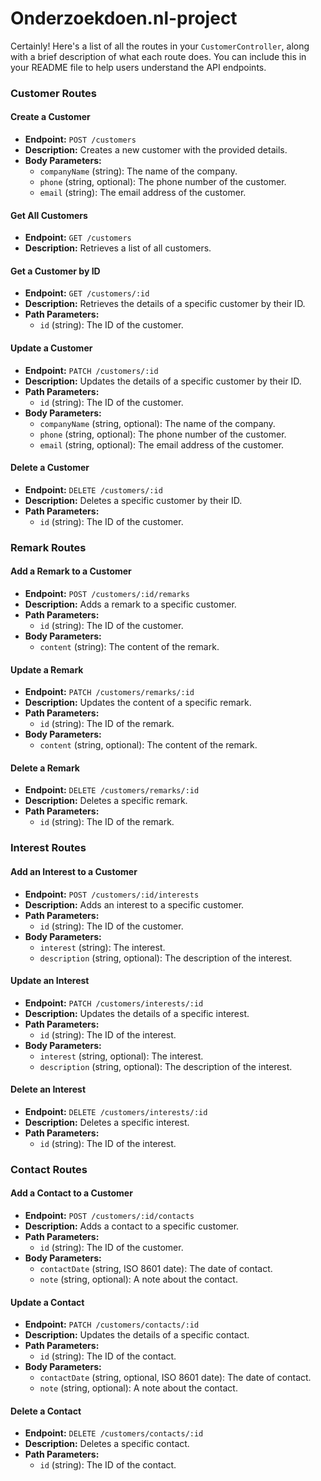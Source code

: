 # Onderzoekdoen.nl-project

Certainly! Here's a list of all the routes in your `CustomerController`, along
with a brief description of what each route does. You can include this in your
README file to help users understand the API endpoints.

### Customer Routes

#### Create a Customer

-   **Endpoint:** `POST /customers`
-   **Description:** Creates a new customer with the provided details.
-   **Body Parameters:**
    -   `companyName` (string): The name of the company.
    -   `phone` (string, optional): The phone number of the customer.
    -   `email` (string): The email address of the customer.

#### Get All Customers

-   **Endpoint:** `GET /customers`
-   **Description:** Retrieves a list of all customers.

#### Get a Customer by ID

-   **Endpoint:** `GET /customers/:id`
-   **Description:** Retrieves the details of a specific customer by their ID.
-   **Path Parameters:**
    -   `id` (string): The ID of the customer.

#### Update a Customer

-   **Endpoint:** `PATCH /customers/:id`
-   **Description:** Updates the details of a specific customer by their ID.
-   **Path Parameters:**
    -   `id` (string): The ID of the customer.
-   **Body Parameters:**
    -   `companyName` (string, optional): The name of the company.
    -   `phone` (string, optional): The phone number of the customer.
    -   `email` (string, optional): The email address of the customer.

#### Delete a Customer

-   **Endpoint:** `DELETE /customers/:id`
-   **Description:** Deletes a specific customer by their ID.
-   **Path Parameters:**
    -   `id` (string): The ID of the customer.

### Remark Routes

#### Add a Remark to a Customer

-   **Endpoint:** `POST /customers/:id/remarks`
-   **Description:** Adds a remark to a specific customer.
-   **Path Parameters:**
    -   `id` (string): The ID of the customer.
-   **Body Parameters:**
    -   `content` (string): The content of the remark.

#### Update a Remark

-   **Endpoint:** `PATCH /customers/remarks/:id`
-   **Description:** Updates the content of a specific remark.
-   **Path Parameters:**
    -   `id` (string): The ID of the remark.
-   **Body Parameters:**
    -   `content` (string, optional): The content of the remark.

#### Delete a Remark

-   **Endpoint:** `DELETE /customers/remarks/:id`
-   **Description:** Deletes a specific remark.
-   **Path Parameters:**
    -   `id` (string): The ID of the remark.

### Interest Routes

#### Add an Interest to a Customer

-   **Endpoint:** `POST /customers/:id/interests`
-   **Description:** Adds an interest to a specific customer.
-   **Path Parameters:**
    -   `id` (string): The ID of the customer.
-   **Body Parameters:**
    -   `interest` (string): The interest.
    -   `description` (string, optional): The description of the interest.

#### Update an Interest

-   **Endpoint:** `PATCH /customers/interests/:id`
-   **Description:** Updates the details of a specific interest.
-   **Path Parameters:**
    -   `id` (string): The ID of the interest.
-   **Body Parameters:**
    -   `interest` (string, optional): The interest.
    -   `description` (string, optional): The description of the interest.

#### Delete an Interest

-   **Endpoint:** `DELETE /customers/interests/:id`
-   **Description:** Deletes a specific interest.
-   **Path Parameters:**
    -   `id` (string): The ID of the interest.

### Contact Routes

#### Add a Contact to a Customer

-   **Endpoint:** `POST /customers/:id/contacts`
-   **Description:** Adds a contact to a specific customer.
-   **Path Parameters:**
    -   `id` (string): The ID of the customer.
-   **Body Parameters:**
    -   `contactDate` (string, ISO 8601 date): The date of contact.
    -   `note` (string, optional): A note about the contact.

#### Update a Contact

-   **Endpoint:** `PATCH /customers/contacts/:id`
-   **Description:** Updates the details of a specific contact.
-   **Path Parameters:**
    -   `id` (string): The ID of the contact.
-   **Body Parameters:**
    -   `contactDate` (string, optional, ISO 8601 date): The date of contact.
    -   `note` (string, optional): A note about the contact.

#### Delete a Contact

-   **Endpoint:** `DELETE /customers/contacts/:id`
-   **Description:** Deletes a specific contact.
-   **Path Parameters:**
    -   `id` (string): The ID of the contact.
